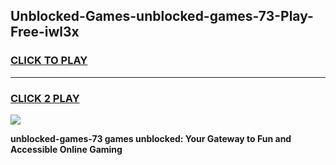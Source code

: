 
## Unblocked-Games-unblocked-games-73-Play-Free-iwl3x
<h3>
<a href="https://premium76.site?title=unblocked-games-73&ref=24M">CLICK TO PLAY</a></h3>
<hr>

<h3>
<a href="https://premium76.site?title=unblocked-games-73&ref=24M">CLICK 2 PLAY</a>
  
</h3>

<a href="https://premium76.site?title=unblocked-games-73&ref=24M"><img src="https://clearcache.store/games.png"></a>


**unblocked-games-73 games unblocked: Your Gateway to Fun and Accessible Online Gaming**
